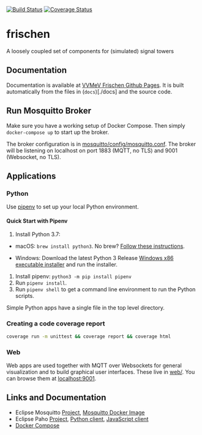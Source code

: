 [![Build Status](https://travis-ci.org/vvmev/frischen.svg?branch=master)](https://travis-ci.org/vvmev/frischen)
[![Coverage Status](https://coveralls.io/repos/github/vvmev/frischen/badge.svg?branch=master)](https://coveralls.io/github/vvmev/frischen?branch=master)

# frischen
A loosely coupled set of components for (simulated) signal towers

## Documentation

Documentation is available at [VVMeV Frischen Github Pages](https://vvmev.github.io/frischen/).  It is built automatically from the files in (`docs`)[./docs] and the source code.

## Run Mosquitto Broker

Make sure you have a working setup of Docker Compose. Then simply `docker-compose up` to start up the broker.

The broker configuration is in [mosquitto/config/mosquitto.conf](mosquitto/config/mosquitto.conf).  The broker will be listening on localhost on port 1883 (MQTT, no TLS) and 9001 (Websocket, no TLS).

## Applications

### Python

Use [pipenv](https://pipenv.readthedocs.io/en/latest/) to set up your local Python environment.

#### Quick Start with Pipenv

1. Install Python 3.7:

  * macOS: `brew install python3`. No brew? [Follow these instructions](https://brew.sh).

  * Windows: Download the latest Python 3 Release [Windows x86 executable installer](https://www.python.org/downloads/windows/) and run the installer.

1. Install pipenv: `python3 -m pip install pipenv`
1. Run `pipenv install`.
1. Run `pipenv shell` to get a command line environment to run the Python scripts.

Simple Python apps have a single file in the top level directory.

### Creating a code coverage report

```bash
coverage run -m unittest && coverage report && coverage html
```

### Web

Web apps are used together with MQTT over Websockets for general visualization and to build graphical user interfaces. These live in [web/](./web). You can browse them at [localhost:9001](http://localhost:9001/).

## Links and Documentation

* Eclipse Mosquitto [Project](https://projects.eclipse.org/projects/technology.mosquitto), [Mosquitto Docker Image](https://hub.docker.com/_/eclipse-mosquitto/)
* Eclipse Paho [Project](https://www.eclipse.org/paho/), [Python client](https://www.eclipse.org/paho/clients/python/), [JavaScript client](https://www.eclipse.org/paho/clients/js/)
* [Docker Compose](https://docs.docker.com/compose/overview/)
